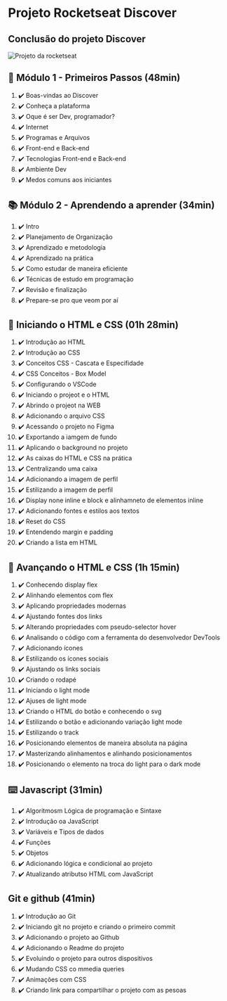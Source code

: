 # Projeto Rocketseat Discover


<h2>Conclusão do projeto Discover</h2>
<img src="https://hubsystems.s3.sa-east-1.amazonaws.com/wp-content/uploads/2023/07/15215150/63c83ebeef5ea2f341f3dd4c_OG-perpetuo.jpg" alt="Projeto da rocketseat"></img>

<h2>🥁 Módulo 1 - Primeiros Passos (48min) </h2>
<ol>
  <li>✔️ Boas-vindas ao Discover</li>
  <li>✔️ Conheça a plataforma</li>
  <li>✔️ Oque é ser Dev, programador?</li>
  <li>✔️ Internet</li>
  <li>✔️ Programas e Arquivos</li>
  <li>✔️ Front-end e Back-end</li>
  <li>✔️ Tecnologias Front-end e Back-end</li>
  <li>✔️ Ambiente Dev</li>
  <li>✔️ Medos comuns aos iniciantes</li>
</ol>

<h2>📚 Módulo 2 - Aprendendo a aprender (34min)</h2>
<ol>
  <li>✔️ Intro</li>
  <li>✔️ Planejamento de Organização</li>
  <li>✔️ Aprendizado e metodologia</li>
  <li>✔️ Aprendizado na prática</li>
  <li>✔️ Como estudar de maneira eficiente</li>
  <li>✔️ Técnicas de estudo em programação</li>
  <li>✔️ Revisão e finalização</li>
  <li>✔️ Prepare-se pro que veom por aí</li>
</ol>

<h2>📖 Iniciando o HTML e CSS (01h 28min)</h2>
<ol>
  <li>✔️ Introdução ao HTML</li>
  <li>✔️ Introdução ao CSS</li>
  <li>✔️ Conceitos CSS - Cascata e Especifidade</li>
  <li>✔️ CSS Conceitos - Box Model</li>
  <li>✔️ Configurando o VSCode</li>
  <li>✔️ Iniciando o projeot e o HTML</li>
  <li>✔️ Abrindo o projeot na WEB</li>
  <li>✔️ Adicionando o arquivo CSS</li>
  <li>✔️ Acessando o projeto no Figma</li>
  <li>✔️ Exportando a iamgem de fundo</li>
  <li>✔️ Aplicando o background no projeto</li>
  <li>✔️ As caixas do HTML e CSS na prática</li>
  <li>✔️ Centralizando uma caixa</li>
  <li>✔️ Adicionando a imagem de perfil</li>
  <li>✔️ Estilizando a imagem de perfil</li>
  <li>✔️ Display none inline e block e alinhamneto de elementos inline</li>
  <li>✔️ Adicionando fontes e estilos aos textos</li>
  <li>✔️ Reset do CSS</li>
  <li>✔️ Entendendo margin e padding</li>
  <li>✔️ Criando a lista em HTML</li>
</ol>

<h2>🚀 Avançando o HTML e CSS (1h 15min)</h2>
<ol>
  <li>✔️ Conhecendo display flex</li>
  <li>✔️ Alinhando elementos com flex</li>
  <li>✔️ Aplicando propriedades modernas</li>
  <li>✔️ Ajustando fontes dos links</li>
  <li>✔️ Alterando propriedades com pseudo-selector hover</li>
  <li>✔️ Analisando o código com a ferramenta do desenvolvedor DevTools</li>
  <li>✔️ Adicionando ícones</li>
  <li>✔️ Estilizando os ícones sociais</li>
  <li>✔️ Ajustando os links sociais</li>
  <li>✔️ Criando o rodapé</li>
  <li>✔️ Iniciando o light mode</li>
  <li>✔️ Ajuses de light mode</li>
  <li>✔️ Criando o HTML do botão e conhecendo o svg</li>
  <li>✔️ Estilizando o botão e adicionando variação light mode</li>
  <li>✔️ Estilizando o track</li>
  <li>✔️ Posicionando elementos de maneira absoluta na página</li>
  <li>✔️ Masterizando alinhamentos e alinhando posicionamentos</li>
  <li>✔️ Posicionando o elemento na troca do light para o dark mode</li>
</ol>

<h2>⌨️ Javascript (31min)</h2>
<ol>
  <li>✔️ Algoritmosm Lógica de programação e Sintaxe </li>
  <li>✔️ Introdução oa JavaScript</li>
  <li>✔️ Variáveis e Tipos de dados</li>
  <li>✔️ Funções</li>
  <li>✔️ Objetos</li>
  <li>✔️ Adicionando lógica e condicional ao projeto</li>
  <li>✔️ Atualizando atributso HTML com JavaScript</li>
</ol>

<h2>Git e github (41min)</h2>
<ol>
  <li>✔️ Introdução ao Git </li>
  <li>✔️ Iniciando git no projeto e criando o primeiro commit </li>
  <li>✔️ Adicionando o projeto ao Github</li>
  <li>✔️ Adicionando o Readme do projeto</li>
  <li>✔️ Evoluindo o projeto para outros dispositivos </li>
  <li>✔️ Mudando CSS co mmedia queries</li>
  <li>✔️ Animações com CSS</li>
  <li>✔️ Criando link para compartilhar o projeto com as pesoas</li>
</ol>
